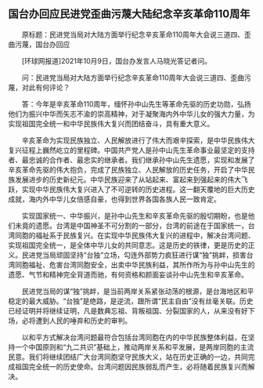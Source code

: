 ## 国台办回应民进党歪曲污蔑大陆纪念辛亥革命110周年
　　原标题：民进党当局对大陆方面举行纪念辛亥革命110周年大会说三道四、歪曲污蔑，国台办回应

　　[环球网报道]2021年10月9日，国台办发言人马晓光答记者问。

　　问：民进党当局对大陆方面举行纪念辛亥革命110周年大会说三道四、歪曲污蔑，对此有何评论？

　　答：今年是辛亥革命110周年，缅怀孙中山先生等革命先驱的历史功勋，弘扬他们为振兴中华而矢志不渝的崇高精神，对于凝聚海内外中华儿女的强大力量，为实现祖国完全统一和中华民族伟大复兴而团结奋斗，具有重大意义。

　　辛亥革命为实现民族独立、人民解放进行了伟大而艰辛探索，是中华民族伟大复兴征程上巍然屹立的里程碑。中国共产党人是孙中山先生革命事业最坚定的支持者、最忠诚的合作者、最忠实的继承者。我们继承孙中山先生遗愿，实现和发展了辛亥革命先驱的伟大抱负，完成了民族独立、人民解放的历史任务，开启了中华民族发展进步的历史新纪元。中华民族迎来了从站起来、富起来到强起来的伟大飞跃，实现中华民族伟大复兴进入了不可逆转的历史进程。这一翻天覆地的巨大历史成就，海内外中华儿女倍感自豪，也得到世界各国各族人民一致肯定。

　　实现国家统一、中华振兴，是孙中山先生和辛亥革命先驱的殷切期盼，也是他们未竟的遗愿。台湾是中国神圣不可分割的一部分，台湾的前途在于国家统一，台湾同胞的福祉系于民族复兴。在实现中华民族伟大复兴的进程中，解决台湾问题、实现祖国完全统一，是全体中华儿女的共同意志。这是历史的铁律，更是历史的正义。民进党当局顽固坚持“台独”立场，勾连外部势力疯狂进行谋“独”挑衅，损害台湾同胞福祉、危害台湾同胞安全，出卖中华民族利益，其所作所为与孙中山先生的遗愿、气节和精神完全背道而驰，有何资格和颜面妄谈孙中山先生和辛亥革命。

　　民进党当局的谋“独”挑衅，是当前两岸关系紧张动荡的根源，是台海地区和平稳定的最大威胁。“台独”是绝路，是逆流，跟所谓“民主自由”没有丝毫关联。历史已经证明并将继续证明，凡是数典忘祖、背叛祖国、分裂国家的人，从来没有好下场，必将遭到人民的唾弃和历史的审判。

　　以和平方式解决台湾问题最符合包括台湾同胞在内的中华民族整体利益，在坚持一个中国原则和“九二共识”基础上，推动两岸关系和平发展，是两岸同胞的主流民意。我们将继续团结广大台湾同胞坚守民族大义，站在历史正确的一边，共同完成祖国完全统一的历史使命。台湾问题因民族弱乱而产生，必将随着民族复兴而解决。

